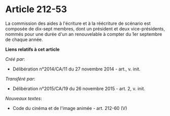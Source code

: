 # Article 212-53

La commission des aides à l'écriture et à la réécriture de scénario est composée de dix-sept membres, dont un président et
deux vice-présidents, nommés pour une durée d'un an renouvelable à compter du 1er septembre de chaque année.

**Liens relatifs à cet article**

_Créé par_:

  - Délibération n°2014/CA/11 du 27 novembre 2014 - art., v. init.

_Transféré par_:

  - Délibération n°2015/CA/19 du 26 novembre 2015 - art. 2, v. init.

_Nouveaux textes_:

  - Code du cinéma et de l'image animée - art. 212-60 (V)
